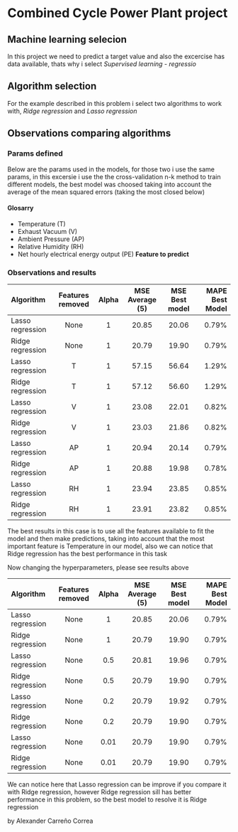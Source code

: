 # Combined Cycle Power Plant project

## Machine learning selecion

In this project we need to predict a target value and also the excercise has data available, thats why i select *Supervised learning - regressio*

## Algorithm selection

For the example described in this problem i select two algorithms to work with, *Ridge regression* and *Lasso regression*

## Observations comparing algorithms

### Params defined

Below are the params used in the models, for those two i use the same params, in this excersie i use the the cross-validation n-k method to train different models, the best model was choosed taking into account the average of the mean squared errors (taking the most closed below)

#### Glosarry

- Temperature (T)
- Exhaust Vacuum (V)
- Ambient Pressure (AP)
- Relative Humidity (RH)
- Net hourly electrical energy output (PE) __Feature to predict__

### Observations and results

| Algorithm | Features removed | Alpha | MSE Average (5) | MSE Best model | MAPE Best Model |
| :---              |:----:|:----:|:----:|:----:| ---: |
| Lasso  regression | None | 1 | 20.85 | 20.06 | 0.79% |
| Ridge regression  | None | 1 | 20.79 | 19.90 | 0.79% |
| Lasso  regression | T | 1 | 57.15 | 56.64 | 1.29% |
| Ridge regression  | T | 1 | 57.12 | 56.60 | 1.29% |
| Lasso  regression | V | 1 | 23.08 | 22.01 | 0.82% |
| Ridge  regression | V | 1 | 23.03 | 21.86 | 0.82% |
| Lasso  regression | AP | 1 | 20.94 | 20.14 | 0.79% |
| Ridge  regression | AP | 1 | 20.88 | 19.98 | 0.78% |
| Lasso  regression | RH | 1 | 23.94 | 23.85 | 0.85% |
| Ridge  regression | RH | 1 | 23.91 | 23.82 | 0.85% |

The best results in this case is to use all the features available to fit the model and then make predictions, taking into account that the most important feature is Temperature in our model, also we can notice that Ridge regression has the best performance in this task

Now changing the hyperparameters, please see results above

| Algorithm | Features removed | Alpha | MSE Average (5) | MSE Best model | MAPE Best Model |
| :---              |:----:|:----:|:----:|:----:| ---: |
| Lasso  regression | None | 1 | 20.85 | 20.06 | 0.79% |
| Ridge regression  | None | 1 | 20.79 | 19.90 | 0.79% |
| Lasso  regression | None | 0.5 | 20.81 | 19.96 | 0.79% |
| Ridge regression  | None | 0.5 | 20.79 | 19.90 | 0.79% |
| Lasso  regression | None | 0.2 | 20.79 | 19.92 | 0.79% |
| Ridge regression  | None | 0.2 | 20.79 | 19.90 | 0.79% |
| Lasso  regression | None | 0.01 | 20.79 | 19.90 | 0.79% |
| Ridge regression  | None | 0.01 | 20.79 | 19.90 | 0.79% |

We can notice here that  Lasso regression can be improve if you compare it with Ridge regression, however Ridge regression sill has better performance in this problem, so the best model to resolve it is Ridge regression

by Alexander Carreño Correa
